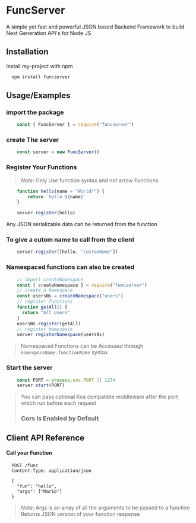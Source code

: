 
# FuncServer

A simple yet fast and powerful JSON based Backend Framework to build Next Generation API's for Node JS


## Installation

Install my-project with npm

```bash
  npm install funcserver
```
    
## Usage/Examples

### import the package
```javascript
    const { FuncServer } = require("funcserver")
```
### create The server
```javascript
    const server = new FuncServer()
```
### Register Your Functions
> *Note*: Only Use function syntax and not arrow Functions
```javascript
    function hello(name = "World!") {
        return `hello ${name}`
    }

    server.register(hello)
```
Any JSON serializable data can be returned from the function

### To give a cutom name to call from the client
```javascript
    server.register([hello, "customName"])
```

### Namespaced functions can also be created
```javascript
    // import createNamespace
    const { createNamespace } = require("funcserver")
    // create a Namespace
    const usersNs = createNamespace("users")
    // register functions
    function getAll() {
      return "All Users"
    }
    usersNs.register(getAll)
    // register Namespace
    server.registerNamespace(usersNs)
```
> Namespaced Functions can be Accessed through `namespaceName.functionName` syntax

### Start the server
```javascript
    const PORT = process.env.PORT || 1234
    server.start(PORT)
```
> You can pass optional Koa compatible middleware after the port which run before each request
> ### Cors is Enabled by Default
  
## Client API Reference

#### Call your Function

```http
  POST /func
  Content-Type: application/json

  {
    "fun": "hello",
    "args": ["Mario"]
  }
```
> *Note*: Args is an array of all the arguments to be passed to a function
Returns JSON version of your function response
  